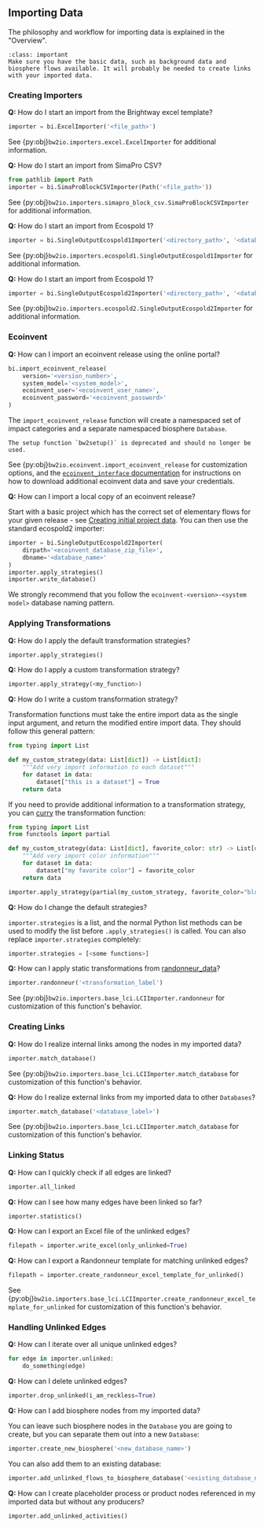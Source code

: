 ## Importing Data

The philosophy and workflow for importing data is explained in the "Overview".

```{admonition} Before starting an import
:class: important
Make sure you have the basic data, such as background data and biosphere flows available. It will probably be needed to create links with your imported data.
```

### Creating Importers

**Q:** How do I start an import from the Brightway excel template?

```python
importer = bi.ExcelImporter('<file_path>')
```

See {py:obj}`bw2io.importers.excel.ExcelImporter` for additional information.

**Q:** How do I start an import from SimaPro CSV?

```python
from pathlib import Path
importer = bi.SimaProBlockCSVImporter(Path('<file_path>'))
```

See {py:obj}`bw2io.importers.simapro_block_csv.SimaProBlockCSVImporter` for additional information.

**Q:** How do I start an import from Ecospold 1?

```python
importer = bi.SingleOutputEcospold1Importer('<directory_path>', '<database_name>')
```

See {py:obj}`bw2io.importers.ecospold1.SingleOutputEcospold1Importer` for additional information.

**Q:** How do I start an import from Ecospold 1?

```python
importer = bi.SingleOutputEcospold2Importer('<directory_path>', '<database_name>')
```

See {py:obj}`bw2io.importers.ecospold2.SingleOutputEcospold2Importer` for additional information.

### Ecoinvent

**Q:** How can I import an ecoinvent release using the online portal?

```python
bi.import_ecoinvent_release(
    version='<version_number>',
    system_model='<system_model>',
    ecoinvent_user='<ecoinvent_user_name>',
    ecoinvent_password='<ecoinvent_password>'
)
```

The `import_ecoinvent_release` function will create a namespaced set of impact categories and a separate namespaced biosphere `Database`.

```{warning}
The setup function `bw2setup()` is deprecated and should no longer be used.
```

See {py:obj}`bw2io.ecoinvent.import_ecoinvent_release` for customization options, and the [`ecoinvent_interface` documentation](https://github.com/brightway-lca/ecoinvent_interface/?tab=readme-ov-file#authentication-via-settings-object) for instructions on how to download additional ecoinvent data and save your credentials.

**Q:** How can I import a local copy of an ecoinvent release?

Start with a basic project which has the correct set of elementary flows for your given release - see [Creating initial project data](initial-project-data). You can then use the standard ecospold2 importer:

```python
importer = bi.SingleOutputEcospold2Importer(
    dirpath='<ecoinvent_database_zip_file>',
    dbname='<database_name>'
)
importer.apply_strategies()
importer.write_database()
```

We strongly recommend that you follow the `ecoinvent-<version>-<system model>` database naming pattern.

### Applying Transformations

**Q:** How do I apply the default transformation strategies?

```python
importer.apply_strategies()
```

**Q:** How do I apply a custom transformation strategy?

```python
importer.apply_strategy(<my_function>)
```

**Q:** How do I write a custom transformation strategy?

Transformation functions must take the entire import data as the single input argument, and return the modified entire import data. They should follow this general pattern:

```python
from typing import List

def my_custom_strategy(data: List[dict]) -> List[dict]:
    """Add very import information to each dataset"""
    for dataset in data:
        dataset["this is a dataset"] = True
    return data
```

If you need to provide additional information to a transformation strategy, you can [curry](https://en.wikipedia.org/wiki/Currying) the transformation function:

```python
from typing import List
from functools import partial

def my_custom_strategy(data: List[dict], favorite_color: str) -> List[dict]:
    """Add very import color information"""
    for dataset in data:
        dataset["my favorite color"] = favorite_color
    return data

importer.apply_strategy(partial(my_custom_strategy, favorite_color="blue"))
```

**Q:** How do I change the default strategies?

`importer.strategies` is a list, and the normal Python list methods can be used to modify the list before `.apply_strategies()` is called. You can also replace `importer.strategies` completely:

```python
importer.strategies = [<some functions>]
```

**Q:** How can I apply static transformations from [randonneur_data](https://github.com/brightway-lca/randonneur_data)?

```python
importer.randonneur('<transformation_label')
```

See {py:obj}`bw2io.importers.base_lci.LCIImporter.randonneur` for customization of this function's behavior.

### Creating Links

**Q:** How do I realize internal links among the nodes in my imported data?

```python
importer.match_database()
```

See {py:obj}`bw2io.importers.base_lci.LCIImporter.match_database` for customization of this function's behavior.

**Q:** How do I realize external links from my imported data to other `Databases`?

```python
importer.match_database('<database_label>')
```

See {py:obj}`bw2io.importers.base_lci.LCIImporter.match_database` for customization of this function's behavior.

### Linking Status

**Q:** How can I quickly check if all edges are linked?

```python
importer.all_linked
```

**Q:** How can I see how many edges have been linked so far?

```python
importer.statistics()
```

**Q:** How can I export an Excel file of the unlinked edges?

```python
filepath = importer.write_excel(only_unlinked=True)
```

**Q:** How can I export a Randonneur template for matching unlinked edges?

```python
filepath = importer.create_randonneur_excel_template_for_unlinked()
```

See {py:obj}`bw2io.importers.base_lci.LCIImporter.create_randonneur_excel_template_for_unlinked` for customization of this function's behavior.

### Handling Unlinked Edges

**Q:** How can I iterate over all unique unlinked edges?

```python
for edge in importer.unlinked:
    do_something(edge)
```

**Q:** How can I delete unlinked edges?

```python
importer.drop_unlinked(i_am_reckless=True)
```

**Q:** How can I add biosphere nodes from my imported data?

You can leave such biosphere nodes in the `Database` you are going to create, but you can separate them out into a new `Database`:

```python
importer.create_new_biosphere('<new_database_name>')
```

You can also add them to an existing database:

```python
importer.add_unlinked_flows_to_biosphere_database('<existing_database_name>')
```

**Q:** How can I create placeholder process or product nodes referenced in my imported data but without any producers?

```python
importer.add_unlinked_activities()
```

